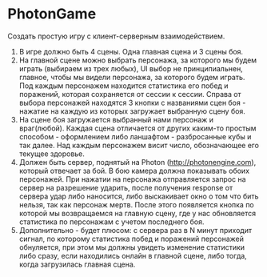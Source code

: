 # PhotonGame
Создать простую игру с клиент-серверным взаимодействием.
1) В игре должно быть 4 сцены. Одна главная сцена и 3 сцены боя.
2) На главной сцене можно выбрать персонажа, за которого мы будем играть (выбираем из трех любых),
UI выбор не принципиальнен, главное, чтобы мы видели персонажа, за которого будем играть.
Под каждым персонажем находится статистика его побед и поражений, которая сохраняется от сессии к сессии.
Справа от выбора персонажей находятся 3 кнопки с названиями сцен боя - нажатие на каждую из которых загружает выбранную сцену боя.
3) На сцене боя загружается выбранный нами персонаж и враг(любой).
Каждая сцена отличается от других каким-то простым способом - оформлением либо ланшафтом - разбросанные кубы и так далее.
Над каждым персонажем висит число, обозначающее его текущее здоровье.
4) Должен быть сервер, поднятый на Photon (http://photonengine.com), который отвечает за бой.
В бою камера должна показывать обоих персонажей.
При нажатии на персонажа отправляется запрос на сервер на разрешение ударить, после получения response от сервера удар либо наносится,
либо выскакивает окно о том что бить нельзя, так как персонаж мертв.
После этого появляется кнопка по которой мы возвращаемся на главную сцену, 
где у нас обновляется статистика по персонажам с учетом последнего боя.
5) Дополнительно - будет плюсом: с сервера раз в N минут приходит сигнал, 
по которому статистика побед и поражений персонажей обнуляется, 
при этом мы должны увидеть изменение статистики либо сразу, если находились онлайн в главной сцене, либо тогда, 
когда загрузилась главная сцена.
